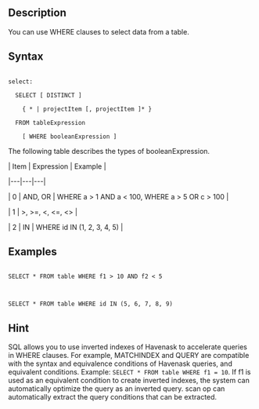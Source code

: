 ## Description

You can use WHERE clauses to select data from a table.



## Syntax



```

select:

  SELECT [ DISTINCT ]

    { * | projectItem [, projectItem ]* }

  FROM tableExpression

    [ WHERE booleanExpression ]

```



The following table describes the types of booleanExpression.



| Item | Expression | Example |

|---|---|---|

| 0 | AND, OR | WHERE a > 1 AND a < 100, WHERE a > 5 OR c > 100 |

| 1 | >, >=, <, <=, <> |

| 2 | IN | WHERE id IN (1, 2, 3, 4, 5) |



## Examples



```

SELECT * FROM table WHERE f1 > 10 AND f2 < 5



SELECT * FROM table WHERE id IN (5, 6, 7, 8, 9)

```

## Hint

SQL allows you to use inverted indexes of Havenask to accelerate queries in WHERE clauses. For example, MATCHINDEX and QUERY are compatible with the syntax and equivalence conditions of Havenask queries, and equivalent conditions. Example: `SELECT * FROM table WHERE f1 = 10`. If f1 is used as an equivalent condition to create inverted indexes, the system can automatically optimize the query as an inverted query. scan op can automatically extract the query conditions that can be extracted.




